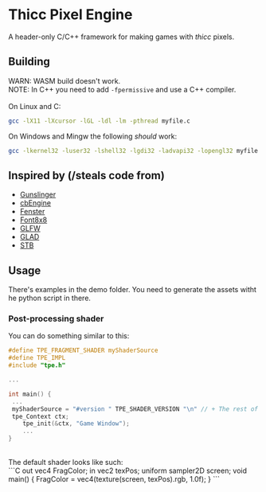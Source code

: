 # Thicc Pixel Engine
A header-only C/C++ framework for making games with *thicc* pixels.
## Building
WARN: WASM build doesn't work.
<br>
NOTE: In C++ you need to add `-fpermissive` and use a C++ compiler.
<br> 
<br>
On Linux and C:
```sh
gcc -lX11 -lXcursor -lGL -ldl -lm -pthread myfile.c
```
On Windows and Mingw the following *should* work:
```sh
gcc -lkernel32 -luser32 -lshell32 -lgdi32 -ladvapi32 -lopengl32 myfile.c
```
## Inspired by (/steals code from)
 - [Gunslinger](https://github.com/MrFrenik/gunslinger)
 - [cbEngine](https://github.com/Ceebox/cbEngine)
 - [Fenster](https://github.com/zserge/fenster)
 - [Font8x8](https://github.com/daveythacher/font8x8)
 - [GLFW](https://github.com/glfw/glfw)
 - [GLAD](https://github.com/Dav1dde/glad)
 - [STB](https://github.com/nothings/stb)

## Usage
There's examples in the demo folder. You need to generate the assets witht he python script in there.

### Post-processing shader
You can do something similar to this:
```C
#define TPE_FRAGMENT_SHADER myShaderSource
#define TPE_IMPL
#include "tpe.h"

...

int main() {
 ...
 myShaderSource = "#version " TPE_SHADER_VERSION "\n" // + The rest of your source.
 tpe_Context ctx;
	tpe_init(&ctx, "Game Window");
	...
}
```
<br>
The default shader looks like such:
<br>
```C
out vec4 FragColor;
in vec2 texPos;
uniform sampler2D screen;
void main() {
 FragColor = vec4(texture(screen, texPos).rgb, 1.0f);
}
```
